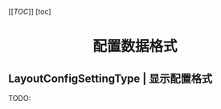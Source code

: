 [[_TOC_]]
[toc]

<h1 style="text-align:center">配置数据格式</h1>

## LayoutConfigSettingType | 显示配置格式
TODO: